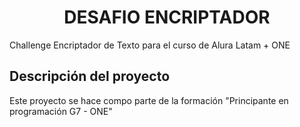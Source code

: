 <h1 align="center"> DESAFIO ENCRIPTADOR</h1>
<p>Challenge Encriptador de Texto para el curso de Alura Latam + ONE</p>

<h2 align="left"> Descripción del proyecto</h2>

<p>Este proyecto se hace compo parte de la formación "Principante en programación G7 - ONE"</p>


